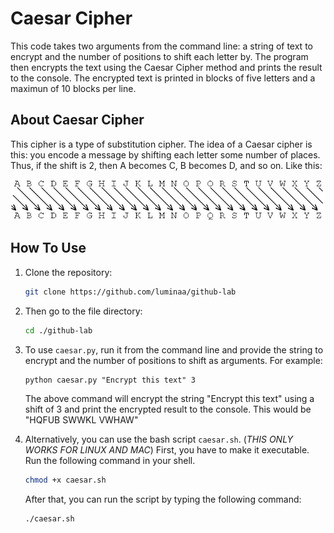 # Caesar Cipher

This code takes two arguments from the command line: a string of text to encrypt and the number of positions to shift each letter by. The program then encrypts the text using the Caesar Cipher method and prints the result to the console. The encrypted text is printed in blocks of five letters and a maximun of 10 blocks per line.

## About Caesar Cipher

This cipher is a type of substitution cipher. The idea of a Caesar cipher is this: you encode a message by shifting each letter some number of places. Thus, if the shift is 2, then A becomes C, B becomes D, and so on. Like this:

![Example of Caesar Cipher](./pictures/example.jpg)

## How To Use

1. Clone the repository:

    ```bash
    git clone https://github.com/luminaa/github-lab
    ```

2. Then go to the file directory:

    ```bash
    cd ./github-lab
    ```

3. To use `caesar.py`, run it from the command line and provide the string to encrypt and the number of positions to shift as arguments. For example:

    ```shell
    python caesar.py "Encrypt this text" 3
    ```

    The above command will encrypt the string "Encrypt this text" using a shift of 3 and print the encrypted result to the console. This would be "HQFUB SWWKL VWHAW"

4. Alternatively, you can use the bash script `caesar.sh`. (*THIS ONLY WORKS FOR LINUX AND MAC*) First, you have to make it executable. Run the following command in your shell.

    ```bash
    chmod +x caesar.sh
    ```

    After that, you can run the script by typing the following command:

    ```bash
    ./caesar.sh
    ```